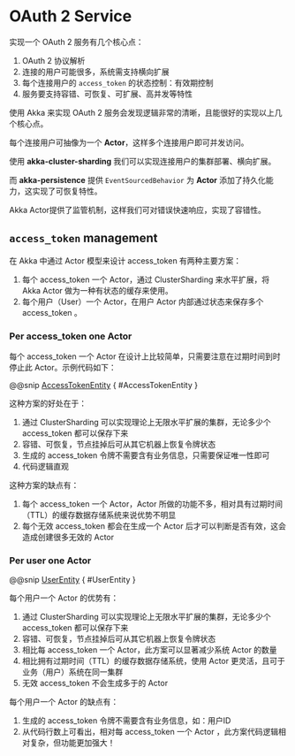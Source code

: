 # OAuth 2 Service

实现一个 OAuth 2 服务有几个核心点：

1. OAuth 2 协议解析
2. 连接的用户可能很多，系统需支持横向扩展
3. 每个连接用户的 `access_token` 的状态控制：有效期控制
4. 服务要支持容错、可恢复、可扩展、高并发等特性

使用 Akka 来实现 OAuth 2 服务会发现逻辑非常的清晰，且能很好的实现以上几个核心点。

每个连接用户可抽像为一个 **Actor**，这样多个连接用户即可并发访问。

使用 **akka-cluster-sharding** 我们可以实现连接用户的集群部署、横向扩展。

而 **akka-persistence** 提供 `EventSourcedBehavior` 为 **Actor** 添加了持久化能力，这实现了可恢复特性。

Akka Actor提供了监管机制，这样我们可对错误快速响应，实现了容错性。

## `access_token` management

在 Akka 中通过 Actor 模型来设计 access_token 有两种主要方案：

1. 每个 access_token 一个 Actor，通过 ClusterSharding 来水平扩展，将 Akka Actor 做为一种有状态的缓存来使用。
0. 每个用户（User）一个 Actor，在用户 Actor 内部通过状态来保存多个 access_token 。

### Per access_token one Actor

每个 access_token 一个 Actor 在设计上比较简单，只需要注意在过期时间到时停止此 Actor。示例代码如下：

@@snip [AccessTokenEntity](../../scala/book/oauth2/peraccesstoken/AccessTokenEntity.scala) { #AccessTokenEntity }

这种方案的好处在于：

1. 通过 ClusterSharding 可以实现理论上无限水平扩展的集群，无论多少个 access_token 都可以保存下来
0. 容错、可恢复，节点挂掉后可从其它机器上恢复令牌状态
0. 生成的 access_token 令牌不需要含有业务信息，只需要保证唯一性即可
0. 代码逻辑直观

这种方案的缺点有：

1. 每个 access_token 一个 Actor，Actor 所做的功能不多，相对具有过期时间（TTL）的缓存数据存储系统来说优势不明显
0. 每个无效 access_token 都会在生成一个 Actor 后才可以判断是否有效，这会造成创建很多无效的 Actor

### Per user one Actor

@@snip [UserEntity](../../scala/book/oauth2/peruser/UserEntity.scala) { #UserEntity }

每个用户一个 Actor 的优势有：

1. 通过 ClusterSharding 可以实现理论上无限水平扩展的集群，无论多少个 access_token 都可以保存下来
0. 容错、可恢复，节点挂掉后可从其它机器上恢复令牌状态
0. 相比每 access_token 一个 Actor，此方案可以显著减少系统 Actor 的数量
0. 相比拥有过期时间（TTL）的缓存数据存储系统，使用 Actor 更灵活，且可于业务（用户）系统在同一集群
0. 无效 access_token 不会生成多于的 Actor

每个用户一个 Actor 的缺点有：

1. 生成的 access_token 令牌不需要含有业务信息，如：用户ID
0. 从代码行数上可看出，相对每 access_token 一个 Actor ，此方案代码逻辑相对复杂，但功能更加强大！
